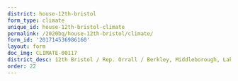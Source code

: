 ```yaml
---
district: house-12th-bristol
form_type: climate
unique_id: house-12th-bristol-climate
permalink: /2020bq/house-12th-bristol/climate/
form_id: '201714536986160'
layout: form
doc_img: CLIMATE-00117
district_desc: 12th Bristol / Rep. Orrall / Berkley, Middleborough, Lakeville, Myricks
order: 22
---
```

